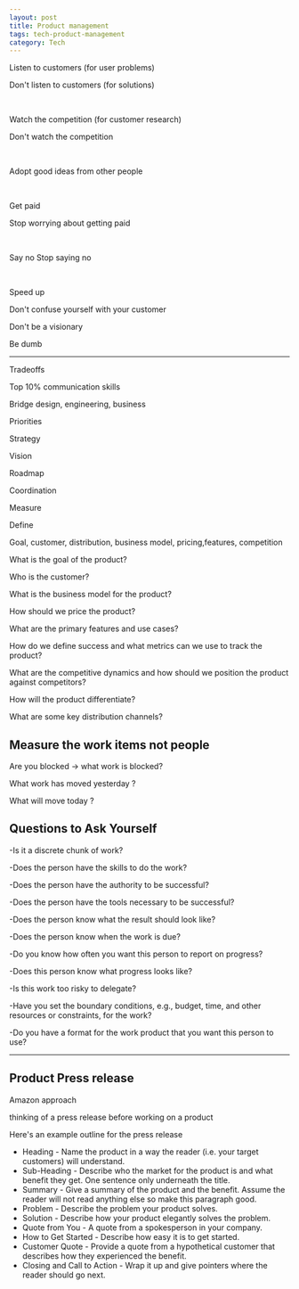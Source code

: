 ```yaml
---
layout: post
title: Product management
tags: tech-product-management
category: Tech 
---
```




Listen to customers (for user problems) 

Don't listen to customers (for solutions) 

<br>

Watch the competition (for customer research)

Don't watch the competition

<br>

Adopt good ideas from other people 

<br>

Get paid

Stop worrying about getting paid


<br>

Say no
Stop saying no

<br>

Speed up

Don't confuse yourself with your customer

Don't be a visionary 

Be dumb




---


Tradeoffs 

Top 10% communication skills 

Bridge design, engineering, business 

Priorities 

Strategy 

Vision 

Roadmap 

Coordination 

Measure

Define 

Goal, customer, distribution, business model, pricing,features, competition


What is the goal of the product? 

Who is the customer?

What is the business model for the product? 

How should we price the product? 

What are the primary features and use cases? 

How do we define success and what metrics can we use to track the product? 

What are the competitive dynamics and how should we position the product against competitors? 

How will the product differentiate? 

What are some key distribution channels? 



## Measure the work items not people 

Are you blocked -> what work is blocked?

What work has moved yesterday ?

What will move today ?

## Questions to Ask Yourself

-Is it a discrete chunk of work?

-Does the person have the skills to do the work?

-Does the person have the authority to be successful?

-Does the person have the tools necessary to be 
successful?

-Does the person know what the result should look like?

-Does the person know when the work is due?

-Do you know how often you want this person to report on progress?

-Does this person know what progress looks like?

-Is this work too risky to delegate?

-Have you set the boundary conditions, e.g., budget, time, and other resources or constraints, for the work?

-Do you have a format for the work product that you want this person to use?

---


## Product Press release 

Amazon approach 

thinking of a press release before working on a product 

Here's an example outline for the press release

* Heading - Name the product in a way the reader (i.e. your target customers) will understand.
* Sub-Heading - Describe who the market for the product is and what benefit they get. One sentence only underneath the title.
* Summary - Give a summary of the product and the benefit. Assume the reader will not read anything else so make this paragraph good.
* Problem - Describe the problem your product solves.
* Solution - Describe how your product elegantly solves the problem.
* Quote from You - A quote from a spokesperson in your company.
* How to Get Started - Describe how easy it is to get started.
* Customer Quote - Provide a quote from a hypothetical customer that describes how they experienced the benefit.
* Closing and Call to Action - Wrap it up and give pointers where the reader should go next.
